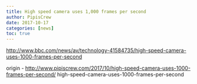```yaml
---
title: High speed camera uses 1,000 frames per second
author: PipisCrew
date: 2017-10-17
categories: [news]
toc: true
---
```


http://www.bbc.com/news/av/technology-41584735/high-speed-camera-uses-1000-frames-per-second

origin - http://www.pipiscrew.com/2017/10/high-speed-camera-uses-1000-frames-per-second/ high-speed-camera-uses-1000-frames-per-second
